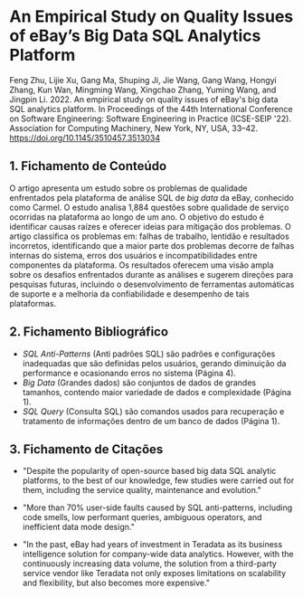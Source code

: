 # An Empirical Study on Quality Issues of eBay’s Big Data SQL Analytics Platform

Feng Zhu, Lijie Xu, Gang Ma, Shuping Ji, Jie Wang, Gang Wang, Hongyi Zhang, Kun Wan, Mingming Wang, Xingchao Zhang, Yuming Wang, and Jingpin Li. 2022. An empirical study on quality issues of eBay's big data SQL analytics platform. In Proceedings of the 44th International Conference on Software Engineering: Software Engineering in Practice (ICSE-SEIP '22). Association for Computing Machinery, New York, NY, USA, 33–42. https://doi.org/10.1145/3510457.3513034

## 1. Fichamento de Conteúdo

O artigo apresenta um estudo sobre os problemas de qualidade enfrentados pela plataforma de análise SQL de *big data* da eBay, conhecido como Carmel. O estudo analisa 1,884 questões sobre qualidade de serviço ocorridas na plataforma ao longo de um ano. O objetivo do estudo é identificar causas raízes e oferecer ideias para mitigação dos problemas. O artigo classifica os problemas em: falhas de trabalho, lentidão e resultados incorretos, identificando que a maior parte dos problemas decorre de falhas internas do sistema, erros dos usuários e incompatibilidades entre componentes da plataforma. Os resultados oferecem uma visão ampla sobre os desafios enfrentados durante as análises e sugerem direções para pesquisas futuras, incluindo o desenvolvimento de ferramentas automáticas de suporte e a melhoria da confiabilidade e desempenho de tais plataformas.

## 2. Fichamento Bibliográfico 

- *SQL Anti-Patterns* (Anti padrões SQL) são padrões e configurações inadequadas que são definidas pelos usuários, gerando diminuição da performance e ocasionando erros no sistema (Página 4).
- *Big Data* (Grandes dados) são conjuntos de dados de grandes tamanhos, contendo maior variedade de dados e complexidade (Página 1).
- *SQL Query* (Consulta SQL) são comandos usados para recuperação e tratamento de informações dentro de um banco de dados (Página 1).

## 3. Fichamento de Citações 

- "Despite the popularity of open-source based big data SQL analytic platforms, to the best of our knowledge, few studies were carried out for them, including the service quality, maintenance and evolution."

- "More than 70% user-side faults caused by SQL anti-patterns, including code smells, low performant queries, ambiguous operators, and inefficient data mode design."

- "In the past, eBay had years of investment in Teradata as its business intelligence solution for company-wide data analytics. However, with the continuously increasing data volume, the solution from a third-party service vendor like Teradata not only exposes limitations on scalability and flexibility, but also becomes more expensive."